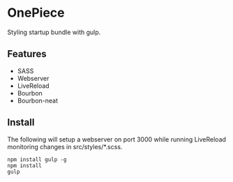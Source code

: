 OnePiece
========

Styling startup bundle with gulp.

Features
--------
* SASS
* Webserver
* LiveReload
* Bourbon
* Bourbon-neat

Install
-------
The following will setup a webserver on port 3000 while running LiveReload monitoring changes in src/styles/*.scss.

	npm install gulp -g
	npm install
	gulp
